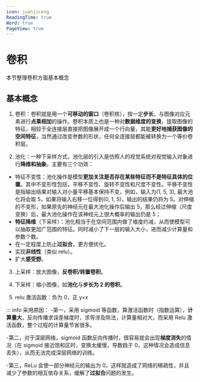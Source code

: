```yaml
---
icon: juanjiceng
ReadingTime: true
Word: true
PageView: true
---
```


# 卷积

本节整理卷积方面基本概念

## 基本概念

1. 卷积：卷积就是用一个**可移动的窗口**（卷积核），按一定**步长**，与图像对应元素进行**点乘相加**的操作。卷积本质上也是一种对**数据维度的变换**，提取图像的特征，相较于全连接层直接把图像展开成一个行向量，其能**更好地捕获图像的空间特征**，当然通过改变参数的形状，任何全连接层都能被转换为一个等价卷积层。

2. 池化：一种下采样方式，池化层的引入是仿照人的视觉系统对视觉输入对象进行**降维和抽象**。主要有三个功效：

- 特征不变性：池化操作是模型**更加关注是否存在某些特征而不是特征具体的位置**。其中不变形性包括，平移不变性、旋转不变性和尺度不变性。平移不变性是指输出结果对输入对小量平移基本保持不变，例如，输入为(1, 5, 3), 最大池化将会取 5，如果将输入右移一位得到(0, 1, 5)，输出的结果仍将为 5。对伸缩的不变形，如果原先的神经元在最大池化操作后输出 5，那么经过伸缩（尺度变换）后，最大池化操作在该神经元上很大概率的输出仍是 5；
- **特征降维**（下采样）：池化相当于在空间范围内做了维度约减，从而使模型可以抽取更加广范围的特征。同时减小了下一层的输入大小，进而减少计算量和参数个数。
- 在一定程度上防止**过拟合**，更方便优化。
- 实现**非线性**（类似 relu）。
- 扩大**感受野**。

3. 上采样：放大图像，**反卷积/转置卷积**。

4. 下采样：缩小图像，如**池化**与**步长为 2 的卷积**。

5. relu 激活函数：负为 0，正 y=x

::: info 采用原因： -第一，采用 sigmoid 等函数，算激活函数时（指数运算），**计算量大**，反向传播求误差梯度时，求导涉及除法，计算量相对大，而采用 Relu 激活函数，整个过程的计算量节省很多。

-第二，对于深层网络，sigmoid 函数反向传播时，很容易就会出现**梯度消失**的情况（在 sigmoid 接近饱和区时，变换太缓慢，导数趋于 0，这种情况会造成信息丢失），从而无法完成深层网络的训练。

-第三，ReLu 会使一部分神经元的输出为 0，这样就造成了网络的稀疏性，并且减少了参数的相互依存关系，缓解了**过拟合**问题的发生。
